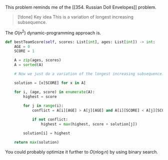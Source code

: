 This problem reminds me of the [[354. Russian Doll Envelopes]] problem.

>[!done] Key idea
>This is a variation of longest increasing subsequence.

The $O(n^2)$ dynamic-programming approach is.

```python
def bestTeamScore(self, scores: List[int], ages: List[int]) -> int:
	AGE = 0
	SCORE = 1

	A = zip(ages, scores)
	A = sorted(A)

	# Now we just do a variation of the longest increasing subsequence.

	solution = [x[SCORE] for x in A]

	for i, (age, score) in enumerate(A):
		highest = score
		
		for j in range(i):
			conflict = A[i][AGE] > A[j][AGE] and A[i][SCORE] < A[j][SCORE]

			if not conflict:
				highest = max(highest, score + solution[j])

		solution[i] = highest

	return max(solution)
```

You could probably optimize it further to $O(n \log n)$ by using binary search.
